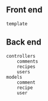 ## Front end
    template
        
## Back end
    controllers
        comments
        recipes
        users
    models
        comment
        recipe
        user